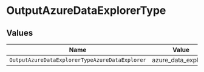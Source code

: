 # OutputAzureDataExplorerType


## Values

| Name                                           | Value                                          |
| ---------------------------------------------- | ---------------------------------------------- |
| `OutputAzureDataExplorerTypeAzureDataExplorer` | azure_data_explorer                            |